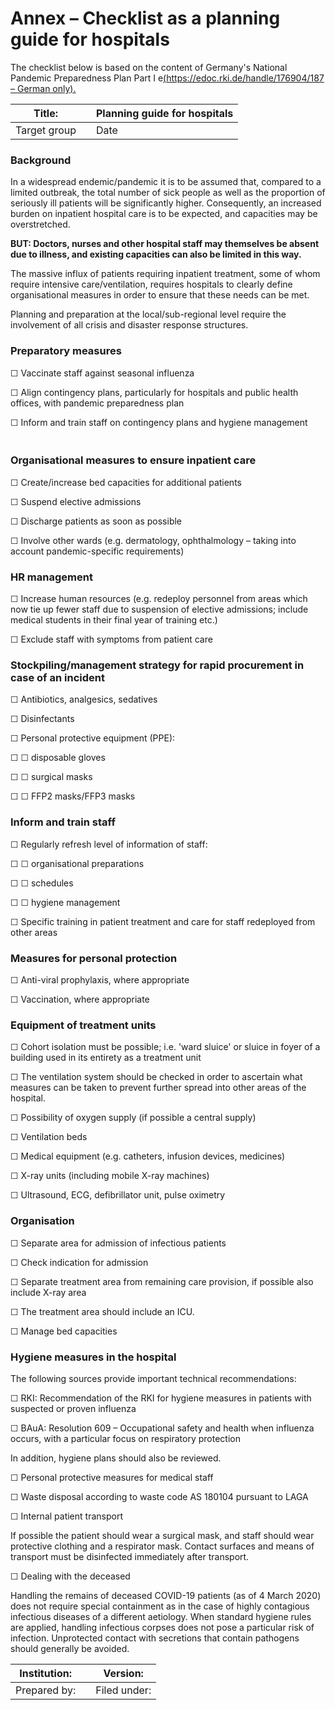 # Annex – Checklist as a planning guide for hospitals

The checklist below is based on the content of Germany's National Pandemic
Preparedness Plan Part I e[(https://edoc.rki.de/handle/176904/187 – German
only).](../../../../../boesl_reg/AppData/Local/Microsoft/Windows/INetCache/Content.Outlook/SFW45WES/(https:/edoc.rki.de/handle/176904/187%20–%20German%20only))

| **Title:**   |   | **Planning guide for hospitals** |
|--------------|---|----------------------------------|
| Target group |   | Date                             |

### Background

In a widespread endemic/pandemic it is to be assumed that, compared to a limited
outbreak, the total number of sick people as well as the proportion of seriously
ill patients will be significantly higher. Consequently, an increased burden on
inpatient hospital care is to be expected, and capacities may be overstretched.

**BUT: Doctors, nurses and other hospital staff may themselves be absent due to
illness, and existing capacities can also be limited in this way.**

The massive influx of patients requiring inpatient treatment, some of whom
require intensive care/ventilation, requires hospitals to clearly define
organisational measures in order to ensure that these needs can be met.

Planning and preparation at the local/sub-regional level require the involvement
of all crisis and disaster response structures.

### Preparatory measures

☐ Vaccinate staff against seasonal influenza

☐ Align contingency plans, particularly for hospitals and public health offices,
with pandemic preparedness plan

☐ Inform and train staff on contingency plans and hygiene management

### <br>Organisational measures to ensure inpatient care

☐ Create/increase bed capacities for additional patients

☐ Suspend elective admissions

☐ Discharge patients as soon as possible

☐ Involve other wards (e.g. dermatology, ophthalmology – taking into account
pandemic-specific requirements)

### HR management

☐ Increase human resources (e.g. redeploy personnel from areas which now tie up
fewer staff due to suspension of elective admissions; include medical students
in their final year of training etc.)

☐ Exclude staff with symptoms from patient care

### Stockpiling/management strategy for rapid procurement in case of an incident

☐ Antibiotics, analgesics, sedatives

☐ Disinfectants

☐ Personal protective equipment (PPE):

☐ ☐ disposable gloves

☐ ☐ surgical masks

☐ ☐ FFP2 masks/FFP3 masks

### Inform and train staff

☐ Regularly refresh level of information of staff:

☐ ☐ organisational preparations

☐ ☐ schedules

☐ ☐ hygiene management

☐ Specific training in patient treatment and care for staff redeployed from
other areas

### Measures for personal protection

☐ Anti-viral prophylaxis, where appropriate

☐ Vaccination, where appropriate

### Equipment of treatment units

☐ Cohort isolation must be possible; i.e. 'ward sluice' or sluice in foyer of a
building used in its entirety as a treatment unit

☐ The ventilation system should be checked in order to ascertain what measures
can be taken to prevent further spread into other areas of the hospital.

☐ Possibility of oxygen supply (if possible a central supply)

☐ Ventilation beds

☐ Medical equipment (e.g. catheters, infusion devices, medicines)

☐ X-ray units (including mobile X-ray machines)

☐ Ultrasound, ECG, defibrillator unit, pulse oximetry

### Organisation

☐ Separate area for admission of infectious patients

☐ Check indication for admission

☐ Separate treatment area from remaining care provision, if possible also
include X-ray area

☐ The treatment area should include an ICU.

☐ Manage bed capacities

### Hygiene measures in the hospital

The following sources provide important technical recommendations:

☐ RKI: Recommendation of the RKI for hygiene measures in patients with suspected
or proven influenza

☐ BAuA: Resolution 609 – Occupational safety and health when influenza occurs,
with a particular focus on respiratory protection

In addition, hygiene plans should also be reviewed.

☐ Personal protective measures for medical staff

☐ Waste disposal according to waste code AS 180104 pursuant to LAGA

☐ Internal patient transport

If possible the patient should wear a surgical mask, and staff should wear
protective clothing and a respirator mask. Contact surfaces and means of
transport must be disinfected immediately after transport.

☐ Dealing with the deceased

Handling the remains of deceased COVID-19 patients (as of 4 March 2020) does not
require special containment as in the case of highly contagious infectious
diseases of a different aetiology. When standard hygiene rules are applied,
handling infectious corpses does not pose a particular risk of infection.
Unprotected contact with secretions that contain pathogens should generally be
avoided.

| **Institution:** |   | **Version:** |
|------------------|---|--------------|
| Prepared by:     |   | Filed under: |
